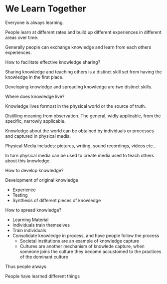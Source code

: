 # We Learn Together

Everyone is always learning.

People learn at different rates and build up different experiences in different areas over time.

Generally people can exchange knowledge and learn from each others experiences.


How to facilitate effective knowledge sharing?

Sharing knowledge and teaching others is a distinct skill set from having the knowledge in the first place.


Developing knowledge and spreading knowledge are two distinct skills.

Where does knowledge live?

Knowledge lives formost in the physical world or the source of truth.

Distilling meaning from observation. The general, widly applicable, from the specific, narrowly applicable.

Knowledge about the world can be obtained by individuals or processes and captured in physical media.

Physical Media includes: pictures, writing, sound recordings, videos etc... 

In turn physical media can be used to create media used to teach others about this knowledge.

How to develop knowledge?

Development of original knowledge

* Experience
* Testing
* Synthesis of different pieces of knowledge


How to spread knowledge?

* Learning Material
* Individuals train themselves
* Train individuals
* Consolidate knowledge in process, and have people follow the process
    * Societal institutions are an example of knowledge capture
    * Cultures are another mechanism of knowlede capture, when someone joins the culture they become accustomed to the practices of the dominant culture


Thus people always


People have learned different things 